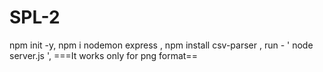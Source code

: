# SPL-2
npm init -y,
npm i nodemon express ,
npm install csv-parser ,
run - ' node server.js ', ===It works only for png format== 
